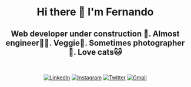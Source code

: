 <h1 align="center"> Hi there 👋 I'm Fernando </h1>

<h2 align="center"> Web developer under construction 🚧. Almost engineer👷‍♂️. Veggie🥑. Sometimes photographer📸. Love cats🐱</h2><br>

<p align="center"> 
<a href="https://linkedin.com/in/carlos-fernando-maciel-" target= "_blank"><img alt="LinkedIn" src="https://img.shields.io/badge/LinkedIn-0077B5?style=for-the-badge&logo=linkedin&logoColor=white"></a>
<a href="https://instagram.com/fercuche" target= "_blank" rel="noreferrer noopener"><img alt="Instagram" src="https://img.shields.io/badge/Instagram-E4405F?style=for-the-badge&logo=instagram&logoColor=white"></a>
<a href="https://twitter.com/Fercuche" target= "_blank"><img alt="Twitter" src="https://img.shields.io/badge/Twitter-1DA1F2?style=for-the-badge&logo=twitter&logoColor=white"></a>
<a href = "mailto: fernandomaciel.job@gmail.com" target= "_blank"><img alt="Gmail" src="https://img.shields.io/badge/Gmail-D14836?style=for-the-badge&logo=gmail&logoColor=white"></a>
</p>

<!--



<p align="center"> 
<a href="https://linkedin.com/in/carlos-fernando-maciel-" target= "_blank"><img alt="LinkedIn" src="https://www.vectorlogo.zone/logos/linkedin/linkedin-icon.svg"></a>
<a href="https://instagram.com/fercuche" target= "_blank" rel="noreferrer noopener"><img alt="Instagram" src="https://www.vectorlogo.zone/logos/instagram/instagram-icon.svg"></a>
<a href="https://twitter.com/Fercuche" target= "_blank"><img alt="Twitter" src="https://www.vectorlogo.zone/logos/twitter/twitter-official.svg" width="7%" height="7%"></a>
<a href = "mailto: fernandomaciel.job@gmail.com" target= "_blank"><img alt="Gmail" src="https://www.vectorlogo.zone/logos/gmail/gmail-icon.svg"></a>
</p>





**fercuche/fercuche** is a ✨ _special_ ✨ repository because its `README.md` (this file) appears on your GitHub profile.

Here are some ideas to get you started:

- 🔭 I’m currently working on ...
- 🌱 I’m currently learning ...
- 👯 I’m looking to collaborate on ...
- 🤔 I’m looking for help with ...
- 💬 Ask me about ...
- 📫 How to reach me: ...
- 😄 Pronouns: ...
- ⚡ Fun fact: ...
-->
